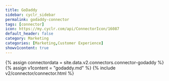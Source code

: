 ```yaml
---
title: GoDaddy
sidebar: cyclr_sidebar
permalink: godaddy-connector
tags: [connector]
icon: https://my.cyclr.com/api/ConnectorIcon/16087
default_header: false
category: Marketing
categories: [Marketing,Customer Experience]
showv1content: true
---
```

{% assign connectordata = site.data.v2.connectors.connector-godaddy %}
{% assign v1content = "godaddy.md" %}
{% include v2/connector/connector.html %}	